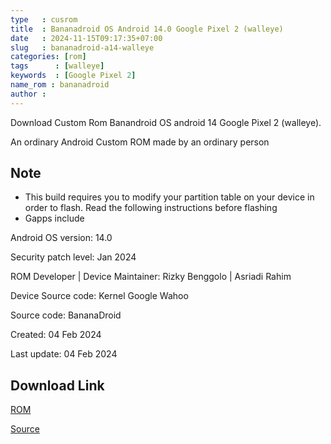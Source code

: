 ```yaml
---
type   : cusrom
title  : Bananadroid OS Android 14.0 Google Pixel 2 (walleye)
date   : 2024-11-15T09:17:35+07:00
slug   : bananadroid-a14-walleye
categories: [rom]
tags      : [walleye]
keywords  : [Google Pixel 2]
name_rom : bananadroid
author :
---
```


Download Custom Rom Banandroid OS android 14 Google Pixel 2 (walleye).

An ordinary Android Custom ROM made by an ordinary person

## Note
- This build requires you to modify your partition table on your device in order to flash. Read the following instructions before flashing
- Gapps include

Android OS version: 14.0

Security patch level: Jan 2024

ROM Developer | Device Maintainer: Rizky Benggolo | Asriadi Rahim

Device Source code: Kernel Google Wahoo

Source code: BananaDroid

Created: 04 Feb 2024

Last update: 04 Feb 2024

## Download Link
[ROM](https://sourceforge.net/projects/bananadroid/files/walleye/GApps/)

[Source](https://xdaforums.com/t/rom-14-0-walleye-bananadroid-official.4654559/)


